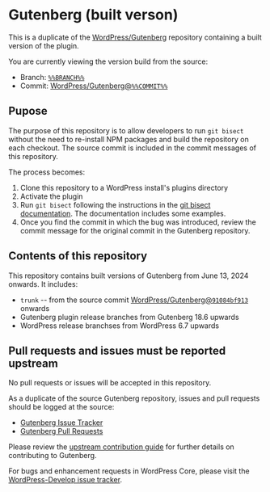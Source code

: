 # Gutenberg (built verson)

This is a duplicate of the [WordPress/Gutenberg](https://github.com/WordPress/gutenberg) repository containing a built version of the plugin.

You are currently viewing the version build from the source:

* Branch: [`%%BRANCH%%`](https://github.com/WordPress/gutenberg/tree/%%BRANCH%%)
* Commit: [WordPress/Gutenberg@`%%COMMIT%%`](https://github.com/WordPress/gutenberg/commit/%%COMMIT%%)

## Pupose

The purpose of this repository is to allow developers to run `git bisect` without the need to re-install NPM packages and build the repository on each checkout. The source commit is included in the commit messages of this repository.

The process becomes:

1. Clone this repository to a WordPress install's plugins directory
2. Activate the plugin
3. Run `git bisect` following the instructions in the [git bisect documentation](https://git-scm.com/docs/git-bisect). The documentation includes some examples.
4. Once you find the commit in which the bug was introduced, review the commit message for the original commit in the Gutenberg repository.

## Contents of this repository

This repository contains built versions of Gutenberg from June 13, 2024 onwards. It includes:

* `trunk` -- from the source commit [WordPress/Gutenberg@`91084bf913`](https://github.com/WordPress/gutenberg/commit/91084bf913e14e37331fc87dbc5565aa4113b34d) onwards
* Gutenberg plugin release branches from Gutenberg 18.6 upwards
* WordPress release branchses from WordPress 6.7 upwards

## Pull requests and issues must be reported upstream

No pull requests or issues will be accepted in this repository.

As a duplicate of the source Gutenberg repository, issues and pull requests should be logged at the source:

* [Gutenberg Issue Tracker](https://github.com/WordPress/gutenberg/issues)
* [Gutenberg Pull Requests](https://github.com/WordPress/gutenberg/pulls)

Please review the [upstream contribution guide](https://github.com/WordPress/gutenberg/blob/trunk/CONTRIBUTING.md) for further details on contributing to Gutenberg.

For bugs and enhancement requests in WordPress Core, please visit the [WordPress-Develop issue tracker](https://core.trac.wordpress.org/).
